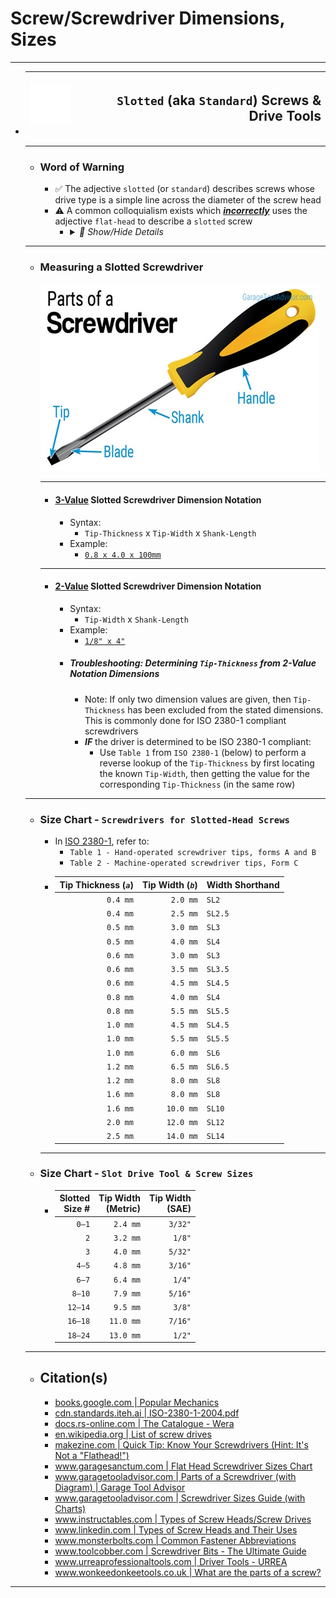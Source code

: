 <!-- https://github.com/mcavallo-git/Coding/blob/main/hardware/screws-screwdrivers/slotted-standard_flathead-is-type-of-head_shape_dimensions-sizes.md -->

# Screw/Screwdriver Dimensions, Sizes

***

- | ![screw-head-slotted-icon.white.svg](images/screw-head-slotted-icon.white.svg) | <h2>`Slotted` (aka `Standard`) Screws & Drive Tools</h2> |
  | -----------------------------------------------------------------------------: | -------------------------------------------------------: |
  ***
  - ### Word of Warning
    - ✅ The adjective `slotted` (or `standard`) describes screws whose drive type is a simple line across the diameter of the screw head
    - ⚠️ A common colloquialism exists which <u>***incorrectly***</u> uses the adjective `flat-head` to describe a `slotted` screw
      - <details><summary><i>💬 Show/Hide Details</i></summary><p>

        - The prevalence of this misnomer drives the importance of understanding what a `flat-head` screw *actually* defines
        - ✅ The adjective `flat-head` defines a specific screw head/shank geometry which, once driven in, results in the screw head being fully flush ("flat") with the surface it was driven into (e.g. The screw doesn't stick out at all once it is screwed in)
          ![screw-head-types.jpg](images/screw-head-types.jpg)
        - Therefore, when discussing screws (and not just drivers), it is best to avoid usage of the term `flat-head` unless you're explicitly describing how flush a screw should mate with whatever it is being driven into
        </p></details>
  ***
  - ### Measuring a Slotted Screwdriver
      ![parts-of-a-screwdriver.jpg](images/parts-of-a-screwdriver.jpg)
      ***
      - #### <u>3-Value</u> Slotted Screwdriver Dimension Notation
        - Syntax:
          - `Tip-Thickness` x `Tip-Width` x `Shank-Length`
        - Example:
          - [`0.8 x 4.0 x 100mm`](https://www.amazon.com/s?k=0.8+x+4.0+x+100mm+Slotted+Screwdriver)
      ***
      - #### <u>2-Value</u> Slotted Screwdriver Dimension Notation
        - Syntax:
          - `Tip-Width` x `Shank-Length`
        - Example:
          - [`1/8" x 4"`](https://www.amazon.com/s?k=1%2F8%22+x+4%22+Slotted+Screwdriver)
        - ##### Troubleshooting: Determining `Tip-Thickness` from 2-Value Notation Dimensions
          - Note: If only two dimension values are given, then `Tip-Thickness` has been excluded from the stated dimensions. This is commonly done for ISO 2380-1 compliant screwdrivers
          - ***IF*** the driver is determined to be ISO 2380-1 compliant:
            - Use `Table 1` from `ISO 2380-1` (below) to perform a reverse lookup of the `Tip-Thickness` by first locating the known `Tip-Width`, then getting the value for the corresponding `Tip-Thickness` (in the same row)
  ***
  - ### Size Chart - `Screwdrivers for Slotted-Head Screws`
    - In [ISO 2380-1](https://cdn.standards.iteh.ai/samples/35869/8172b254f966470ab774a4c0a99231a2/ISO-2380-1-2004.pdf), refer to:
      - `Table 1 - Hand-operated screwdriver tips, forms A and B`
      - `Table 2 - Machine-operated screwdriver tips, Form C`
    - | Tip Thickness (*`a`*) | Tip Width (*`b`*) | Width Shorthand |
      | --------------------: | ----------------: | :-------------- |
      |              `0.4 mm` |          `2.0 mm` | `SL2`           |
      |              `0.4 mm` |          `2.5 mm` | `SL2.5`         |
      |              `0.5 mm` |          `3.0 mm` | `SL3`           |
      |              `0.5 mm` |          `4.0 mm` | `SL4`           |
      |              `0.6 mm` |          `3.0 mm` | `SL3`           |
      |              `0.6 mm` |          `3.5 mm` | `SL3.5`         |
      |              `0.6 mm` |          `4.5 mm` | `SL4.5`         |
      |              `0.8 mm` |          `4.0 mm` | `SL4`           |
      |              `0.8 mm` |          `5.5 mm` | `SL5.5`         |
      |              `1.0 mm` |          `4.5 mm` | `SL4.5`         |
      |              `1.0 mm` |          `5.5 mm` | `SL5.5`         |
      |              `1.0 mm` |          `6.0 mm` | `SL6`           |
      |              `1.2 mm` |          `6.5 mm` | `SL6.5`         |
      |              `1.2 mm` |          `8.0 mm` | `SL8`           |
      |              `1.6 mm` |          `8.0 mm` | `SL8`           |
      |              `1.6 mm` |         `10.0 mm` | `SL10`          |
      |              `2.0 mm` |         `12.0 mm` | `SL12`          |
      |              `2.5 mm` |         `14.0 mm` | `SL14`          |
    ***
  - ### Size Chart - `Slot Drive Tool & Screw Sizes`
    - | Slotted<br />Size # | Tip Width<br />(Metric) | Tip Width<br />(SAE) |
      | ------------------: | ----------------------: | -------------------: |
      |               `0–1` |                `2.4 mm` |              `3/32"` |
      |                 `2` |                `3.2 mm` |               `1/8"` |
      |                 `3` |                `4.0 mm` |              `5/32"` |
      |               `4–5` |                `4.8 mm` |              `3/16"` |
      |               `6–7` |                `6.4 mm` |               `1/4"` |
      |              `8–10` |                `7.9 mm` |              `5/16"` |
      |             `12–14` |                `9.5 mm` |               `3/8"` |
      |             `16–18` |               `11.0 mm` |              `7/16"` |
      |             `18–24` |               `13.0 mm` |               `1/2"` |
  ***
  - ## Citation(s)
    - [books.google.com | Popular Mechanics](https://books.google.com/books?id=R2YEAAAAMBAJ&pg=PA82#v=onepage&q&f=false)
    - [cdn.standards.iteh.ai | ISO-2380-1-2004.pdf](https://cdn.standards.iteh.ai/samples/35869/8172b254f966470ab774a4c0a99231a2/ISO-2380-1-2004.pdf)
    - [docs.rs-online.com | The Catalogue - Wera](https://docs.rs-online.com/736a/A700000008591758.pdf)
    - [en.wikipedia.org | List of screw drives](https://en.wikipedia.org/wiki/List_of_screw_drives)
    - [makezine.com | Quick Tip: Know Your Screwdrivers (Hint: It's Not a "Flathead!")](https://makezine.com/article/workshop/quick-tip-know-your-screwdrivers-hint-its-not-called-a-flathead/)
    - [www.garagesanctum.com | Flat Head Screwdriver Sizes Chart](https://www.garagesanctum.com/size-chart/screwdriver-sizes-chart/#ftoc-heading-1)
    - [www.garagetooladvisor.com | Parts of a Screwdriver (with Diagram) | Garage Tool Advisor](https://www.garagetooladvisor.com/hand-tools/parts-of-a-screwdriver-diagram/)
    - [www.garagetooladvisor.com | Screwdriver Sizes Guide (with Charts)](https://www.garagetooladvisor.com/hand-tools/screwdriver-sizes/)
    - [www.instructables.com | Types of Screw Heads/Screw Drives](https://www.instructables.com/Types-of-Screw-Heads/)
    - [www.linkedin.com | Types of Screw Heads and Their Uses](https://www.linkedin.com/pulse/types-screw-heads-uses-%C3%BCnal-sevim)
    - [www.monsterbolts.com | Common Fastener Abbreviations](https://monsterbolts.com/pages/abbreviations)
    - [www.toolcobber.com | Screwdriver Bits - The Ultimate Guide](https://www.toolcobber.com.au/power-tools/drilling/accessories/screwdriver-bits/)
    - [www.urreaprofessionaltools.com | Driver Tools - URREA](https://www.urreaprofessionaltools.com/catalog/07drivers.pdf)
    - [www.wonkeedonkeetools.co.uk | What are the parts of a screw?](https://www.wonkeedonkeetools.co.uk/screws/what-are-the-parts-of-a-screw)
    
***
